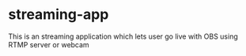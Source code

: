 # streaming-app
This is an streaming application which lets user go live with OBS using RTMP server or webcam
